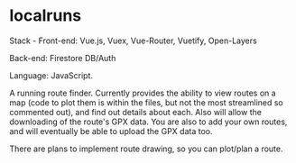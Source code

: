 # localruns

Stack - 
Front-end: Vue.js, Vuex, Vue-Router, Vuetify, Open-Layers

Back-end: Firestore DB/Auth

Language: JavaScript.

A running route finder.  Currently provides the ability to view routes on a map (code to plot them is within the files, but not the most streamlined so commented out), and find out details about each.  Also will allow the downloading of the route's GPX data.  You are also to add your own routes, and will eventually be able to upload the GPX data too.

There are plans to implement route drawing, so you can plot/plan a route.

